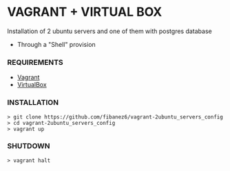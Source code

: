 # VAGRANT + VIRTUAL BOX

Installation of 2 ubuntu servers and one of them with postgres database

- Through a "Shell" provision

### REQUIREMENTS
* [Vagrant](https://www.vagrantup.com/)
* [VirtualBox](https://www.virtualbox.org/) 


### INSTALLATION

```
> git clone https://github.com/fibanez6/vagrant-2ubuntu_servers_config
> cd vagrant-2ubuntu_servers_config
> vagrant up
```

### SHUTDOWN
```
> vagrant halt
```